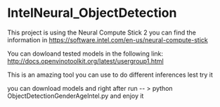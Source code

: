 # IntelNeural_ObjectDetection
This project is using the Neural Compute Stick 2 you can find the information in https://software.intel.com/en-us/neural-compute-stick


You can dowloand tested models in the following link:
http://docs.openvinotoolkit.org/latest/usergroup1.html

This is an amazing tool you can use to do different inferences lest try it

you can download models and right after run -- > python ObjectDetectionGenderAgeIntel.py
and enjoy it

